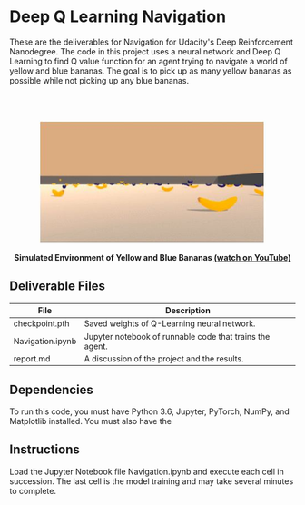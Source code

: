 # Deep Q Learning Navigation
These are the deliverables for Navigation for Udacity's Deep Reinforcement Nanodegree.
The code in this project uses a neural network and Deep Q Learning to find Q value function for an agent trying to navigate a world of yellow and blue bananas.  The goal is to pick up as many yellow bananas as possible while not picking up any blue bananas.

<br />
<br />
<p align="center"><img src="https://github.com/TheOnceAndFutureSmalltalker/deep_q_learning_navigation/blob/master/images/environment.JPG" width="400px" /> </p>
<p align="center"><b>Simulated Environment of Yellow and Blue Bananas <a href="https://youtu.be/fcZUdGBETrk">(watch on YouTube)</a></b></p>

## Deliverable Files

File | Description
------------ | -------------
checkpoint.pth | Saved weights of Q-Learning neural network.
Navigation.ipynb | Jupyter notebook of runnable code that trains the agent.
report.md | A discussion of the project and the results.


## Dependencies

To run this code, you must have Python 3.6, Jupyter, PyTorch, NumPy, and Matplotlib installed.  You must also have the 

## Instructions

Load the Jupyter Notebook file Navigation.ipynb and execute each cell in succession.  The last cell is the model training and may take several minutes to complete.
